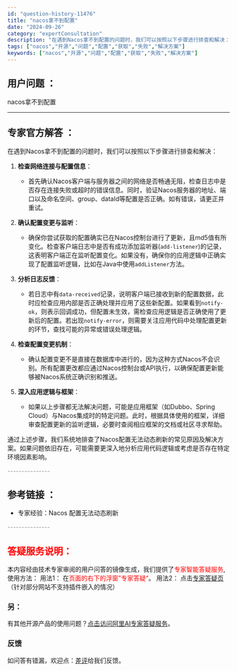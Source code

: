 ```yaml
---
id: "question-history-11476"
title: "nacos拿不到配置"
date: "2024-09-26"
category: "expertConsultation"
description: "在遇到Nacos拿不到配置的问题时，我们可以按照以下步骤进行排查和解决：1. **检查网络连接与配置信息**：   - 首先确认Nacos客户端与服务器之间的网络是否畅通无阻，检查日志中是否存在连接失败或超时的错误信息。同时，验证Nacos服务器的地址、端口以及命名空间、group、dataId等配"
tags: ["nacos","开源","问题","配置","获取","失败","解决方案"]
keywords: ["nacos","开源","问题","配置","获取","失败","解决方案"]
---
```


## 用户问题 ： 
 nacos拿不到配置  

---------------
## 专家官方解答 ：

在遇到Nacos拿不到配置的问题时，我们可以按照以下步骤进行排查和解决：

1. **检查网络连接与配置信息**：
   - 首先确认Nacos客户端与服务器之间的网络是否畅通无阻，检查日志中是否存在连接失败或超时的错误信息。同时，验证Nacos服务器的地址、端口以及命名空间、group、dataId等配置是否正确。如有错误，请更正并重试。

2. **确认配置变更与监听**：
   - 确保你尝试获取的配置确实已在Nacos控制台进行了更新，且md5值有所变化。检查客户端日志中是否有成功添加监听器(`add-listener`)的记录，这表明客户端正在监听配置变化。如果没有，确保你的应用逻辑中正确实现了配置监听逻辑，比如在Java中使用`addListener`方法。

3. **分析日志反馈**：
   - 若日志中有`data-received`记录，说明客户端已接收到新的配置数据，此时应检查应用内部是否正确处理并应用了这些新配置。如果看到`notify-ok`，则表示回调成功，但配置未生效，需检查应用逻辑是否正确使用了更新后的配置。若出现`notify-error`，则需要关注应用代码中处理配置更新的环节，查找可能的异常或错误处理逻辑。

4. **检查配置变更机制**：
   - 确认配置变更不是直接在数据库中进行的，因为这种方式Nacos不会识别。所有配置更改都应通过Nacos控制台或API执行，以确保配置更新能够被Nacos系统正确识别和推送。

5. **深入应用逻辑与框架**：
   - 如果以上步骤都无法解决问题，可能是应用框架（如Dubbo、Spring Cloud）与Nacos集成时的特定问题。此时，根据具体使用的框架，详细审查配置更新的监听逻辑，必要时查阅相应框架的文档或社区寻求帮助。

通过上述步骤，我们系统地排查了Nacos配置无法动态刷新的常见原因及解决方案。如果问题依旧存在，可能需要更深入地分析应用代码逻辑或考虑是否存在特定环境因素影响。


<font color="#949494">---------------</font> 


## 参考链接 ：

* 专家经验：Nacos 配置无法动态刷新 


 <font color="#949494">---------------</font> 
 


## <font color="#FF0000">答疑服务说明：</font> 

本内容经由技术专家审阅的用户问答的镜像生成，我们提供了<font color="#FF0000">专家智能答疑服务</font>,使用方法：
用法1： 在<font color="#FF0000">页面的右下的浮窗”专家答疑“</font>。
用法2： 点击[专家答疑页](https://answer.opensource.alibaba.com/docs/intro)（针对部分网站不支持插件嵌入的情况）
### 另：


有其他开源产品的使用问题？[点击访问阿里AI专家答疑服务](https://answer.opensource.alibaba.com/docs/intro)。
### 反馈
如问答有错漏，欢迎点：[差评](https://ai.nacos.io/user/feedbackByEnhancerGradePOJOID?enhancerGradePOJOId=13763)给我们反馈。
